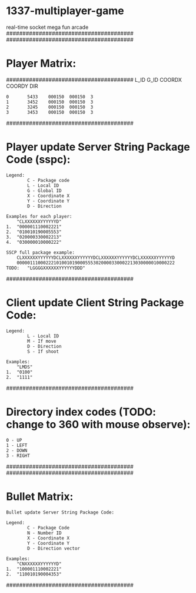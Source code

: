 # 1337-multiplayer-game
real-time socket mega fun arcade
#######################################
#######################################
# Player Matrix:
#######################################
	L_ID	G_ID	COORDX	COORDY	DIR

	0		5433	000150	000150	3
	1		3452	000150	000150	3
	2		3245	000150	000150	3
	3		3453	000150	000150	3
#######################################
#	Player update Server String Package Code (sspc):
	
	Legend:
			C - Package code
			L - Local ID
			G - Global ID
			X - Coordinate X
			Y - Coordinate Y
			D - Direction

	Examples for each player:
		"CLXXXXXXYYYYYYD"
	1.	"000001110002221"
	2.	"010010190005553"
	3.	"020000330002213"
	4.	"030000010000222"
	
	SSCP full package example:
		CLXXXXXXYYYYYYDCLXXXXXXYYYYYYDCLXXXXXXYYYYYYDCLXXXXXXYYYYYYD
		000001110002221010010190005553020000330002213030000010000222
	TODO:	"LGGGGXXXXXXYYYYYYDDD"
#######################################
#	Client update Client String Package Code:

	Legend:	
			L - Local ID
			M - If move
			D - Direction
			S - If shoot

	Examples:
		"LMDS"
	1.	"0100"
	2.	"1111"
#######################################
#	Directory index codes (TODO: change to 360 with mouse observe):

	0 - UP
	1 - LEFT
	2 - DOWN
	3 - RIGHT
#######################################
#######################################
# Bullet Matrix:
	Bullet update Server String Package Code:
	
	Legend:
			C - Package Code
			N - Number ID
			X - Coordinate X
			Y - Coordinate Y
			D - Direction vector

	Examples:
		"CNXXXXXXYYYYYYD"
	1.	"100001110002221"
	2.	"110010190004353"

#######################################
